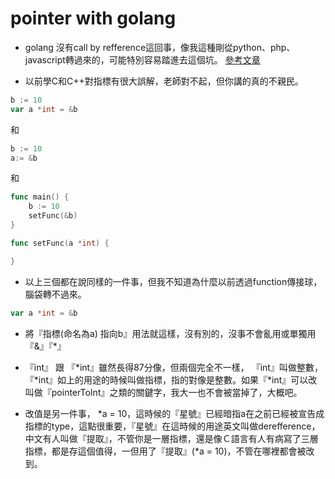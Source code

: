 pointer with golang
===

- golang 沒有call by refference這回事，像我這種剛從python、php、javascript轉過來的，可能特別容易踏進去這個坑。
[參考文章](https://medium.com/manjeaneer/go%E4%B8%8D%E6%98%AFpython-call-by-object-reference-980882711278)

- 以前學C和C++對指標有很大誤解，老師對不起，但你講的真的不親民。
```go
b := 10
var a *int = &b
```
和
```go
b := 10
a:= &b
```
和
```go
func main() {
    b := 10
    setFunc(&b)
}

func setFunc(a *int) {

}

```
- 以上三個都在說同樣的一件事，但我不知道為什麼以前透過function傳接球，腦袋轉不過來。

```go
var a *int = &b
```
- 將『指標(命名為a) 指向b』用法就這樣，沒有別的，沒事不會亂用或單獨用『&』『*』

- 『int』 跟 『*int』雖然長得87分像，但兩個完全不一樣， 『int』叫做整數，『*int』如上的用途的時候叫做指標，指的對像是整數。如果『*int』可以改叫做『pointerToInt』之類的關鍵字，我大一也不會被當掉了，大概吧。

- 改值是另一件事， *a = 10，這時候的『星號』已經暗指a在之前已經被宣告成指標的type，這點很重要，『星號』在這時候的用途英文叫做derefference，中文有人叫做『提取』，不管你是一層指標，還是像Ｃ語言有人有病寫了三層指標，都是存這個值得，一但用了『提取』(*a = 10)，不管在哪裡都會被改到。
